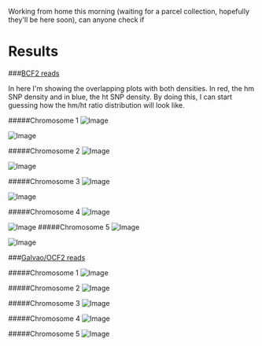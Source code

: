Working from home this morning (waiting for a parcel collection, hopefully they'll be here soon), can anyone check if 

Results
====

###[BCF2 reads](http://bioinfo.mpipz.mpg.de/shoremap/SHOREmap_v3.0.html)

In here I'm showing the overlapping plots with both densities. In red, the hm SNP density and in blue, the ht SNP density. By doing this, I can start guessing how the hm/ht ratio distribution will look like. 

#####Chromosome 1 
![Image](https://github.com/pilarcormo/SNP_distribution_method/blob/master/BCF2/BCF2_chromosome1/Rplot.hmhtdensities_magblue.png?raw=true)

![Image](https://github.com/pilarcormo/SNP_distribution_method/blob/master/BCF2/BCF2_chromosome1/Rplot.hist%26den.png?raw=true)


#####Chromosome 2 
![Image](https://github.com/pilarcormo/SNP_distribution_method/blob/master/BCF2/BCF2_chromosome2/Rplot.hmhtdensities_magblu.png?raw=true)

![Image](https://github.com/pilarcormo/SNP_distribution_method/blob/master/BCF2/BCF2_chromosome2/Rplot.hist%26den.png?raw=true)

#####Chromosome 3
![Image](https://github.com/pilarcormo/SNP_distribution_method/blob/master/BCF2/BCF2_chromosome3/Rplot.hmht.png?raw=true)

![Image](https://github.com/pilarcormo/SNP_distribution_method/blob/master/BCF2/BCF2_chromosome3/Rplot.hist%26den.png?raw=true)


#####Chromosome 4
![Image](https://github.com/pilarcormo/SNP_distribution_method/blob/master/BCF2/BCF2_chromosome4/Rplot.hmhtdensities_magblu.png?raw=true)

![Image](https://github.com/pilarcormo/SNP_distribution_method/blob/master/BCF2/BCF2_chromosome4/Rplot.hist%26den.png?raw=true)
#####Chromosome 5 
![Image](https://github.com/pilarcormo/SNP_distribution_method/blob/master/BCF2/BCF2_chromosome5/Rplot.hmhtdensities_magblu.png?raw=true)

![Image](https://github.com/pilarcormo/SNP_distribution_method/blob/master/BCF2/BCF2_chromosome5/Rplot.hist%26den.png?raw=true)

###[Galvao/OCF2 reads](http://bioinfo.mpipz.mpg.de/shoremap/SHOREmap_v3.0.html)

#####Chromosome 1 
![Image](https://github.com/pilarcormo/SNP_distribution_method/blob/master/Galvao/chromosome1/Rplot.hmhtdensities.png?raw=true)

#####Chromosome 2 
![Image](https://github.com/pilarcormo/SNP_distribution_method/blob/master/Galvao/chromosome2/Rplot.hmht.png?raw=true)


#####Chromosome 3
![Image](https://github.com/pilarcormo/SNP_distribution_method/blob/master/Galvao/chromosome3/Rplot.png?raw=true)


#####Chromosome 4
![Image](https://github.com/pilarcormo/SNP_distribution_method/blob/master/Galvao/chromosome4/Rplot.hmht.png?raw=true)

#####Chromosome 5 
![Image](https://github.com/pilarcormo/SNP_distribution_method/blob/master/Galvao/chromosome5/Rplot.hmht.png?raw=true)

